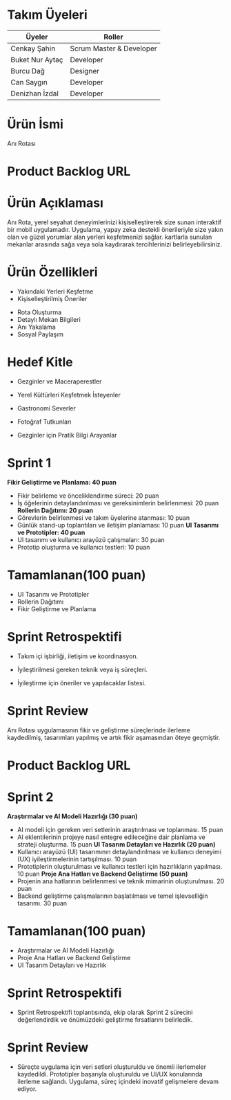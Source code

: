 # Takım Üyeleri
| Üyeler | Roller |
| ------------- | ------------- |
| Cenkay Şahin  | Scrum Master & Developer |
| Buket Nur Aytaç | Developer |
| Burcu Dağ | Designer |
| Can Saygın | 	Developer |
| Denizhan İzdal | Developer |
# Ürün İsmi
Anı Rotası
# Product Backlog URL
# Ürün Açıklaması
Anı Rota, yerel seyahat deneyimlerinizi kişiselleştirerek size sunan interaktif bir mobil uygulamadır. Uygulama, yapay zeka destekli önerileriyle size yakın olan ve güzel yorumlar alan yerleri keşfetmenizi sağlar. kartlarla sunulan mekanlar arasında sağa veya sola kaydırarak tercihlerinizi belirleyebilirsiniz.
# Ürün Özellikleri
- Yakındaki Yerleri Keşfetme
- Kişiselleştirilmiş Öneriler
* Rota Oluşturma
* Detaylı Mekan Bilgileri
* Anı Yakalama
* Sosyal Paylaşım
# Hedef Kitle
 * Gezginler ve Maceraperestler
 
 * Yerel Kültürleri Keşfetmek İsteyenler
 
 * Gastronomi Severler
 
 * Fotoğraf Tutkunları
 
 * Gezginler için Pratik Bilgi Arayanlar
# Sprint 1
**Fikir Geliştirme ve Planlama: 40 puan**
* Fikir belirleme ve önceliklendirme süreci: 20 puan
* İş öğelerinin detaylandırılması ve gereksinimlerin belirlenmesi: 20 puan
**Rollerin Dağıtımı: 20 puan**
* Görevlerin belirlenmesi ve takım üyelerine atanması: 10 puan
* Günlük stand-up toplantıları ve iletişim planlaması: 10 puan
**UI Tasarımı ve Prototipler: 40 puan**
* UI tasarımı ve kullanıcı arayüzü çalışmaları: 30 puan
* Prototip oluşturma ve kullanıcı testleri: 10 puan
# Tamamlanan(100 puan)
* UI Tasarımı ve Prototipler
* Rollerin Dağıtımı
* Fikir Geliştirme ve Planlama
# Sprint Retrospektifi
* Takım içi işbirliği, iletişim ve koordinasyon.
 
* İyileştirilmesi gereken teknik veya iş süreçleri.
* İyileştirme için öneriler ve yapılacaklar listesi.
#  Sprint Review
Anı Rotası uygulamasının fikir ve geliştirme süreçlerinde ilerleme kaydedilmiş, tasarımları yapılmış ve artık fikir aşamasından öteye geçmiştir.
# Product Backlog URL
# Sprint 2
**Araştırmalar ve AI Modeli Hazırlığı (30 puan)**
* AI modeli için gereken veri setlerinin araştırılması ve toplanması. 15 puan
* AI eklentilerinin projeye nasıl entegre edileceğine dair planlama ve strateji oluşturma. 15 puan
**UI Tasarım Detayları ve Hazırlık (20 puan)**
* Kullanıcı arayüzü (UI) tasarımının detaylandırılması ve kullanıcı deneyimi (UX) iyileştirmelerinin tartışılması. 10 puan
* Prototiplerin oluşturulması ve kullanıcı testleri için hazırlıkların yapılması. 10 puan
**Proje Ana Hatları ve Backend Geliştirme (50 puan)**
* Projenin ana hatlarının belirlenmesi ve teknik mimarinin oluşturulması. 20 puan
* Backend geliştirme çalışmalarının başlatılması ve temel işlevselliğin tasarımı. 30 puan
# Tamamlanan(100 puan)
* Araştırmalar ve AI Modeli Hazırlığı
* Proje Ana Hatları ve Backend Geliştirme
* UI Tasarım Detayları ve Hazırlık
# Sprint Retrospektifi
* Sprint Retrospektifi toplantısında, ekip olarak Sprint 2 sürecini değerlendirdik ve önümüzdeki geliştirme fırsatlarını belirledik.
#  Sprint Review
* Süreçte uygulama için veri setleri oluşturuldu ve önemli ilerlemeler kaydedildi. Prototipler başarıyla oluşturuldu ve UI/UX konularında ilerleme sağlandı. Uygulama, süreç içindeki inovatif gelişmelere devam ediyor.
